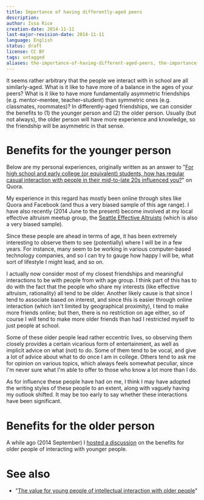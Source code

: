 ```yaml
---
title: Importance of having differently-aged peers
description: 
author: Issa Rice
creation-date: 2014-11-11
last-major-revision-date: 2014-11-11
language: English
status: draft
license: CC BY
tags: untagged
aliases: the-importance-of-having-different-aged-peers, the-importance-of-having-older-peers-and-mentors, the-importance-of-having-differently-aged-peers, older peers, younger peers, old peers, young peers
---
```


It seems rather arbitrary that the people we interact with in school are all similarly-aged.
What is it like to have more of a balance in the ages of your peers?
What is it like to have more fundamentally asymmetric friendships (e.g. mentor–mentee, teacher–student) than symmetric ones (e.g. classmates, roommates)?
In differently-aged friendships, we can consider the benefits to (1) the younger person and (2) the older person.
Usually (but not always), the older person will have more experience and knowledge, so the friendship will be asymmetric in that sense.

# Benefits for the younger person

Below are my personal experiences, originally written as an answer to "[For high school and early college (or equivalent) students, how has regular casual interaction with people in their mid-to-late 20s influenced you?](https://www.quora.com/For-high-school-and-early-college-or-equivalent-students-how-has-regular-casual-interaction-with-people-in-their-mid-to-late-20s-influenced-you)" on Quora.

My experience in this regard has mostly been online through sites like Quora and Facebook (and thus a very biased sample of this age range).
I have also recently (2014 June to the present) become involved at my local effective altruism meetup group, the [Seattle Effective Altruists](https://www.facebook.com/groups/SeattleEffectiveAltruists/) (which is also a very biased sample).

Since these people are ahead in terms of age, it has been extremely interesting to observe them to see (potentially) where I will be in a few years.
For instance, many seem to be working in various computer-based technology companies, and so I can try to gauge how happy I will be, what sort of lifestyle I might lead, and so on.

I actually now consider most of my closest friendships and meaningful interactions to be with people from with age group.
I think part of this has to do with the fact that the people who share my interests (like effective altruism, rationality) all tend to be older.
Another likely cause is that since I tend to associate based on interest, and since this is easier through online interaction (which isn't limited by geographical proximity), I tend to make more friends online; but then, there is no restriction on age either, so of course I will tend to make more older friends than had I restricted myself to just people at school.

Some of these older people lead rather eccentric lives, so observing them closely provides a certain vicarious form of entertainment, as well as implicit advice on what (not) to do.
Some of them tend to be vocal, and give a lot of advice about what to do once I am in college.
Others tend to ask me for opinion on various topics, which always feels somewhat peculiar, since I'm never sure what I'm able to offer to those who know a lot more than I do.

As for influence these people have had on me, I think I may have adopted the writing styles of these people to an extent, along with vaguely having my outlook shifted.
It may be too early to say whether these interactions have
been significant.

# Benefits for the older person

A while ago (2014 September) I [hosted a discussion](https://www.facebook.com/riceissa/posts/1475882736024012) on the benefits for older people of interacting with younger people.

# See also

- "[The value for young people of intellectual interaction with older people](http://cognitomentoring.org/blog/the-value-for-young-people-of-intellectual-interaction-with-older-people/)"
